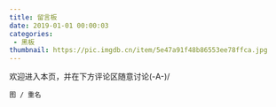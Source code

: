 ```yaml
---
title: 留言板
date: 2019-01-01 00:00:03
categories:
 - 黑板
thumbnail: https://pic.imgdb.cn/item/5e47a91f48b86553ee78ffca.jpg
---
```


欢迎进入本页，并在下方评论区随意讨论(-A-)/

<!--more-->

    图 / 重名